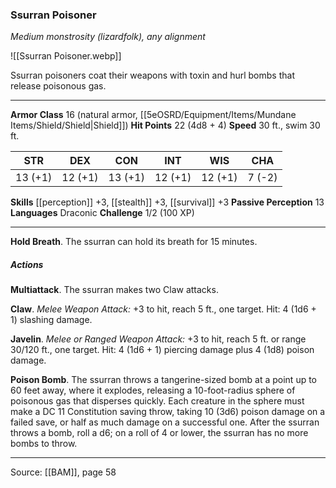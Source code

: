 ### Ssurran Poisoner
_Medium monstrosity (lizardfolk), any alignment_

![[Ssurran Poisoner.webp]]

Ssurran poisoners coat their weapons with toxin and hurl bombs that release poisonous gas.

---

**Armor Class** 16 (natural armor, [[5eOSRD/Equipment/Items/Mundane Items/Shield/Shield|Shield]])
**Hit Points** 22 (4d8 + 4)
**Speed** 30 ft., swim 30 ft.

| STR     | DEX     | CON     | INT     | WIS     | CHA     |
|---------|---------|---------|---------|---------|---------|
| 13 (+1) | 12 (+1) | 13 (+1) | 12 (+1) | 12 (+1) | 7 (-2) |

**Skills** [[perception]] +3, [[stealth]] +3, [[survival]] +3
**Passive Perception** 13
**Languages** Draconic
**Challenge** 1/2 (100 XP)

---

**Hold Breath**. The ssurran can hold its breath for 15 minutes.

##### Actions
**Multiattack**. The ssurran makes two Claw attacks.

**Claw**. _Melee Weapon Attack:_ +3 to hit, reach 5 ft., one target. Hit: 4 (1d6 + 1) slashing damage.

**Javelin**. _Melee or Ranged Weapon Attack:_ +3 to hit, reach 5 ft. or range 30/120 ft., one target. Hit: 4 (1d6 + 1) piercing damage plus 4 (1d8) poison damage.

**Poison Bomb**. The ssurran throws a tangerine-sized bomb at a point up to 60 feet away, where it explodes, releasing a 10-foot-radius sphere of poisonous gas that disperses quickly. Each creature in the sphere must make a DC 11 Constitution saving throw, taking 10 (3d6) poison damage on a failed save, or half as much damage on a successful one. After the ssurran throws a bomb, roll a d6; on a roll of 4 or lower, the ssurran has no more bombs to throw.


---

Source: [[BAM]], page 58
